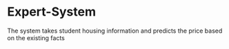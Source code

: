 # Expert-System
The system takes student housing information and predicts the price based on the existing facts

